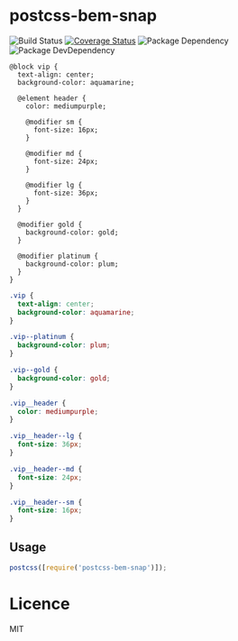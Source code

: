# postcss-bem-snap

![Build Status](https://img.shields.io/travis/coco-platform/postcss-bem-snap/master.svg?style=flat)
[![Coverage Status](https://coveralls.io/repos/github/coco-platform/postcss-bem-snap/badge.svg?branch=master)](https://coveralls.io/github/coco-platform/postcss-bem-snap?branch=master)
![Package Dependency](https://david-dm.org/coco-platform/postcss-bem-snap.svg?style=flat)
![Package DevDependency](https://david-dm.org/coco-platform/postcss-bem-snap/dev-status.svg?style=flat)

```pcss
@block vip {
  text-align: center;
  background-color: aquamarine;

  @element header {
    color: mediumpurple;

    @modifier sm {
      font-size: 16px;
    }

    @modifier md {
      font-size: 24px;
    }

    @modifier lg {
      font-size: 36px;
    }
  }

  @modifier gold {
    background-color: gold;
  }

  @modifier platinum {
    background-color: plum;
  }
}
```

```css
.vip {
  text-align: center;
  background-color: aquamarine;
}

.vip--platinum {
  background-color: plum;
}

.vip--gold {
  background-color: gold;
}

.vip__header {
  color: mediumpurple;
}

.vip__header--lg {
  font-size: 36px;
}

.vip__header--md {
  font-size: 24px;
}

.vip__header--sm {
  font-size: 16px;
}
```

## Usage

```js
postcss([require('postcss-bem-snap')]);
```

# Licence

MIT
